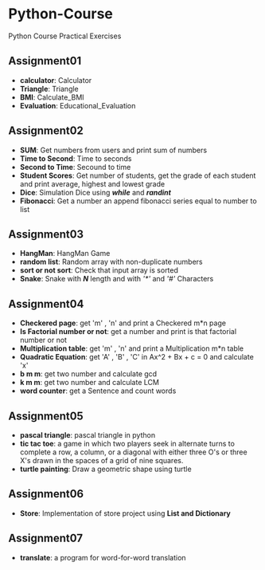 # Python-Course
Python Course Practical Exercises


## Assignment01
- **calculator**: Calculator
- **Triangle**: Triangle
- **BMI**: Calculate_BMI
- **Evaluation**: Educational_Evaluation
 

## Assignment02
- **SUM**: Get numbers from users and print sum of numbers
- **Time to Second**: Time to seconds
- **Second to Time**: Secound to time
- **Student Scores**: Get number of students, get the grade of each student and print average, highest and lowest grade
- **Dice**: Simulation Dice using **_while_** and **_randint_** 
- **Fibonacci**: Get a number an append fibonacci series equal to number to list


## Assignment03
- **HangMan**: HangMan Game
- **random list**: Random array with non-duplicate numbers
- **sort or not sort**: Check that input array is sorted
- **Snake**: Snake with **_N_** length and with _'*'_ and _'#'_ Characters


## Assignment04
- **Checkered page**: get 'm' , 'n' and print a Checkered m*n page
- **Is Factorial number or not**: get a number and print is that factorial number or not
- **Multiplication table**: get 'm' , 'n' and print a Multiplication m*n table
- **Quadratic Equation**: get 'A' , 'B' , 'C' in Ax^2 + Bx + c = 0 and calculate 'x'
- **b m m**: get two number and calculate gcd
- **k m m**: get two number and calculate LCM
- **word counter**: get a Sentence and count words


## Assignment05
- **pascal triangle**: pascal triangle in python
- **tic tac toe**: a game in which two players seek in alternate turns to complete a row, a column, or a diagonal with either three O's or three X's drawn in the spaces of a grid of nine squares.
- **turtle painting**: Draw a geometric shape using turtle


## Assignment06
- **Store**: Implementation of store project using **List and Dictionary**


## Assignment07
- **translate**: a program for word-for-word translation
